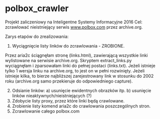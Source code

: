 # polbox_crawler

Projekt zaliczeniowy na Inteligentne Systemy Informacyjne 2016
Cel: zcrawlować nieistniejący serwis www.polbox.com przez archive.org.

Zarys etapów do zrealizowania:

1) Wyciągnięcie listy linków do zcrawlowania - ZROBIONE.

Przez aria2c ściągnęłam stronę (links.html), zawierającą wszystkie linki wylistowane na serwisie archive.org.
Skryptem extract_links.py wyciągnęłam i zparsowałam linki do pełnej postaci (links.txt).
Jeżeli istnieje tylko 1 wersja linku na archive.org, to jest on w pełni rozwinięty.
Jeżeli istnieje kilka, to bierze najbliższej zarejestrowany link w stosunku do 2002 roku (archive.org samo przekieruje do odpowiedniego capture).

2) Odsianie linków:
	a) usunięcie ewidentnych obrazków itp.
	b) usunięcie linków nieaktywnych/nieistniejących (?)
3) Zdobycie listy proxy, przez które linki będą crawlowane.
4) Zrobienie listy komend aria2c do crawlowania poszczególnych stron.
5) Zcrawlowanie całego polbox.com
